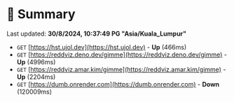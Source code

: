# 📖 Summary
Last updated: **30/8/2024, 10:37:49 PG "Asia/Kuala_Lumpur"**

- `GET` [https://hst.ujol.dev](https://hst.ujol.dev) - **Up** (466ms)
- `GET` [https://reddviz.deno.dev/gimme](https://reddviz.deno.dev/gimme) - **Up** (4996ms)
- `GET` [https://reddviz.amar.kim/gimme](https://reddviz.amar.kim/gimme) - **Up** (2204ms)
- `GET` [https://dumb.onrender.com](https://dumb.onrender.com) - **Down** (120009ms)
